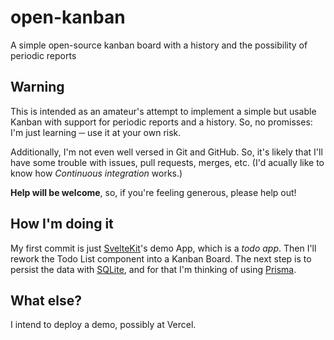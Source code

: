 # open-kanban

A simple open-source kanban board with a history and the possibility of periodic reports

## Warning

This is intended as an amateur's attempt to implement a simple but usable Kanban with support for periodic reports and a history. So, no promisses: I'm just learning ─ use it at your own risk.

Additionally, I'm not even well versed in Git and GitHub. So, it's likely that I'll have some trouble with issues, pull requests, merges, etc. (I'd acually like to know how _Continuous integration_ works.)

**Help will be welcome**, so, if you're feeling generous, please help out!

## How I'm doing it

My first commit is just [SvelteKit](https://kit.svelte.dev/)'s demo App, which is a _todo app_. Then I'll rework the Todo List component into a Kanban Board. The next step is to persist the data with [SQLite](https://www.sqlite.org/), and for that I'm thinking of using [Prisma](https://www.prisma.io/).

## What else?

I intend to deploy a demo, possibly at Vercel.
